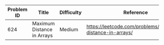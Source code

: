 | Problem ID | Title | Difficulty | Reference
| --- | --- | --- | ---
| 624 | Maximum Distance in Arrays | Medium | https://leetcode.com/problems/maximum-distance-in-arrays/
